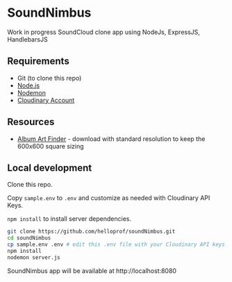 # SoundNimbus
Work in progress
SoundCloud clone app using NodeJs, ExpressJS, HandlebarsJS

## Requirements
- Git (to clone this repo)
- [Node.js](https://nodejs.org/)
- [Nodemon](https://nodemon.io/)
- [Cloudinary Account](https://cloudinary.com/)

## Resources
- [Album Art Finder](https://bendodson.com/projects/itunes-artwork-finder/) - download with standard resolution to keep the 600x600 square sizing

## Local development
Clone this repo.

Copy `sample.env` to `.env` and customize as needed with Cloudinary API Keys.

`npm install` to install server dependencies.

```bash
git clone https://github.com/helloprof/soundNimbus.git
cd soundNimbus
cp sample.env .env # edit this .env file with your Cloudinary API keys
npm install
nodemon server.js
```

SoundNimbus app will be available at http://localhost:8080
